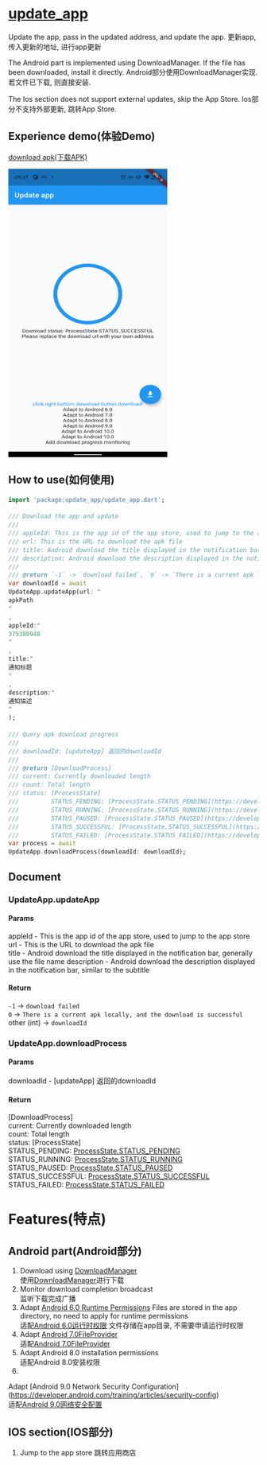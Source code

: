# [update_app](https://pub.dev/packages/update_app)

Update the app, pass in the updated address, and update the app. 更新app, 传入更新的地址, 进行app更新

The Android part is implemented using DownloadManager. If the file has been downloaded, install it directly.
Android部分使用DownloadManager实现.若文件已下载, 则直接安装.

The Ios section does not support external updates, skip the App Store. Ios部分不支持外部更新, 跳转App Store.

## Experience demo(体验Demo)

[download apk(下载APK)](apks/app-debug.apk)

 <img src="images/screen.png" width = "320" height = "580" alt="screen" align=center />

## How to use(如何使用)

```dart
import 'package:update_app/update_app.dart';

/// Download the app and update
///
/// appleId: This is the app id of the app store, used to jump to the app store
/// url: This is the URL to download the apk file
/// title: Android download the title displayed in the notification bar, generally use the file name, or like this `update version 1.6`
/// description: Android download the description displayed in the notification bar, similar to the subtitle
///
/// @return `-1` -> `download failed`, `0` -> `There is a current apk locally, and the download is successful`, other (int) -> `downloadId`
var downloadId = await
UpdateApp.updateApp(url: "
apkPath
"
,
appleId:"
375380948
"
,
title:"
通知标题
"
,
description:"
通知描述
"
);

/// Query apk download progress
///
/// downloadId: [updateApp] 返回的downloadId
///
/// @return [DownloadProcess]
/// current: Currently downloaded length
/// count: Total length
/// status: [ProcessState]
///         STATUS_PENDING: [ProcessState.STATUS_PENDING](https://developer.android.com/reference/android/app/DownloadManager#STATUS_PENDING)
///         STATUS_RUNNING: [ProcessState.STATUS_RUNNING](https://developer.android.com/reference/android/app/DownloadManager#STATUS_RUNNING)
///         STATUS_PAUSED: [ProcessState.STATUS_PAUSED](https://developer.android.com/reference/android/app/DownloadManager#STATUS_PAUSED)
///         STATUS_SUCCESSFUL: [ProcessState.STATUS_SUCCESSFUL](https://developer.android.com/reference/android/app/DownloadManager#STATUS_SUCCESSFUL)
///         STATUS_FAILED: [ProcessState.STATUS_FAILED](https://developer.android.com/reference/android/app/DownloadManager#STATUS_FAILED)
var process = await
UpdateApp.downloadProcess(downloadId: downloadId);
```

## Document

### UpdateApp.updateApp

#### Params

appleId - This is the app id of the app store, used to jump to the app store  
url - This is the URL to download the apk file  
title - Android download the title displayed in the notification bar, generally use the file name description - Android
download the description displayed in the notification bar, similar to the subtitle

#### Return

`-1` -> `download failed`   
`0` -> `There is a current apk locally, and the download is successful`   
other (int) -> `downloadId`

### UpdateApp.downloadProcess

#### Params

downloadId - [updateApp] 返回的downloadId

#### Return
[DownloadProcess]   
current: Currently downloaded length  
count: Total length  
status: [ProcessState]  
STATUS_PENDING: [ProcessState.STATUS_PENDING](https://developer.android.com/reference/android/app/DownloadManager#STATUS_PENDING)  
STATUS_RUNNING: [ProcessState.STATUS_RUNNING](https://developer.android.com/reference/android/app/DownloadManager#STATUS_RUNNING)  
STATUS_PAUSED: [ProcessState.STATUS_PAUSED](https://developer.android.com/reference/android/app/DownloadManager#STATUS_PAUSED)  
STATUS_SUCCESSFUL: [ProcessState.STATUS_SUCCESSFUL](https://developer.android.com/reference/android/app/DownloadManager#STATUS_SUCCESSFUL)  
STATUS_FAILED: [ProcessState.STATUS_FAILED](https://developer.android.com/reference/android/app/DownloadManager#STATUS_FAILED)  

# Features(特点)

## Android part(Android部分)

1. Download using [DownloadManager](https://developer.android.com/reference/android/app/DownloadManager)  
   使用[DownloadManager](https://developer.android.com/reference/android/app/DownloadManager)进行下载
2. Monitor download completion broadcast  
   监听下载完成广播
3. Adapt [Android 6.0 Runtime Permissions](https://developer.android.com/training/permissions/requesting?hl=en) Files
   are stored in the app directory, no need to apply for runtime permissions  
   适配[Android 6.0运行时权限](https://developer.android.com/training/permissions/requesting?hl=zh-cn) 文件存储在app目录, 不需要申请运行时权限
4. Adapt [Android 7.0FileProvider](https://developer.android.com/reference/android/support/v4/content/FileProvider)  
   适配[Android 7.0FileProvider](https://developer.android.com/reference/android/support/v4/content/FileProvider)
5. Adapt Android 8.0 installation permissions  
   适配Android 8.0安装权限
6.
Adapt [Android 9.0 Network Security Configuration] (https://developer.android.com/training/articles/security-config)  
适配[Android 9.0网络安全配置](https://developer.android.com/training/articles/security-config)

## IOS section(IOS部分)

1. Jump to the app store 跳转应用商店